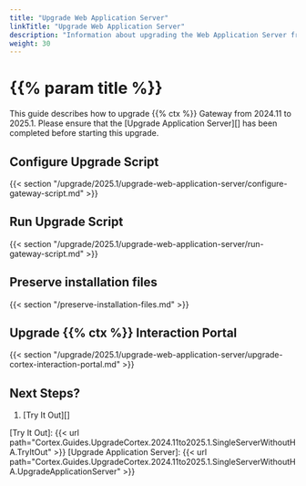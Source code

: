 ```yaml
---
title: "Upgrade Web Application Server"
linkTitle: "Upgrade Web Application Server"
description: "Information about upgrading the Web Application Server from 2024.11 to 2025.1."
weight: 30
---
```


# {{% param title %}}

This guide describes how to upgrade {{% ctx %}} Gateway from 2024.11 to 2025.1. Please ensure that the [Upgrade Application Server][] has been completed before starting this upgrade.

## Configure Upgrade Script

{{< section "/upgrade/2025.1/upgrade-web-application-server/configure-gateway-script.md" >}}

## Run Upgrade Script

{{< section "/upgrade/2025.1/upgrade-web-application-server/run-gateway-script.md" >}}

## Preserve installation files

{{< section "/preserve-installation-files.md" >}}

## Upgrade {{% ctx %}} Interaction Portal

{{< section "/upgrade/2025.1/upgrade-web-application-server/upgrade-cortex-interaction-portal.md" >}}

## Next Steps?

1. [Try It Out][]

[Try It Out]: {{< url path="Cortex.Guides.UpgradeCortex.2024.11to2025.1.SingleServerWithoutHA.TryItOut" >}}
[Upgrade Application Server]: {{< url path="Cortex.Guides.UpgradeCortex.2024.11to2025.1.SingleServerWithoutHA.UpgradeApplicationServer" >}}
